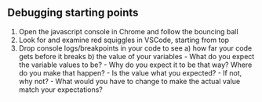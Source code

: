 ## Debugging starting points

1) Open the javascript console in Chrome and follow the bouncing ball
1) Look for and examine red squiggles in VSCode, starting from top
1) Drop console logs/breakpoints in your code to see 
	a) how far your code gets before it breaks
	b) the value of your variables
        - What do you expect the variable values to be? 
        - Why do you expect it to be that way? Where do you make that happen?
        - Is the value what you expected? 
        - If not, why not? 
        - What would you have to change to make the actual value match your expectations?
